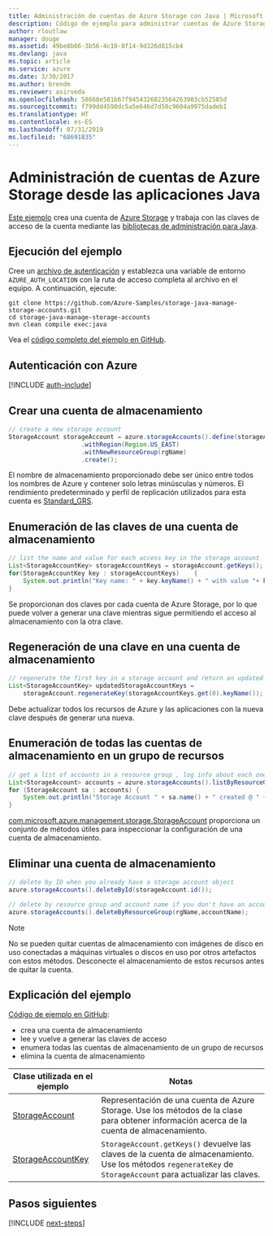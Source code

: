 ```yaml
---
title: Administración de cuentas de Azure Storage con Java | Microsoft Docs
description: Código de ejemplo para administrar cuentas de Azure Storage mediante el SDK de Azure para Java
author: rloutlaw
manager: douge
ms.assetid: 49be8b66-3b56-4c10-8f14-9d326d815cb4
ms.devlang: java
ms.topic: article
ms.service: azure
ms.date: 3/30/2017
ms.author: brendm
ms.reviewer: asirveda
ms.openlocfilehash: 58668e501b67f9454326823564263983cb52585d
ms.sourcegitcommit: f799dd4590dc5a5e646d7d50c9604a9975dadeb1
ms.translationtype: HT
ms.contentlocale: es-ES
ms.lasthandoff: 07/31/2019
ms.locfileid: "68691835"
---
```

# <a name="manage-azure-storage-accounts-from-your-java-applications"></a>Administración de cuentas de Azure Storage desde las aplicaciones Java

[Este ejemplo](https://github.com/Azure-Samples/storage-java-manage-storage-accounts) crea una cuenta de [Azure Storage](https://docs.microsoft.com/azure/storage/storage-introduction) y trabaja con las claves de acceso de la cuenta mediante las [bibliotecas de administración para Java](https://github.com/Azure/azure-sdk-for-java). 

## <a name="run-the-sample"></a>Ejecución del ejemplo

Cree un [archivo de autenticación](https://github.com/Azure/azure-sdk-for-java/blob/master/AUTH.md) y establezca una variable de entorno `AZURE_AUTH_LOCATION` con la ruta de acceso completa al archivo en el equipo. A continuación, ejecute:

```
git clone https://github.com/Azure-Samples/storage-java-manage-storage-accounts.git
cd storage-java-manage-storage-accounts
mvn clean compile exec:java
```

Vea el [código completo del ejemplo en GitHub](https://github.com/Azure-Samples/storage-java-manage-storage-accounts).

## <a name="authenticate-with-azure"></a>Autenticación con Azure

[!INCLUDE [auth-include](includes/java-auth-include.md)] 

## <a name="create-a-storage-account"></a>Crear una cuenta de almacenamiento

```java
// create a new storage account
StorageAccount storageAccount = azure.storageAccounts().define(storageAccountName)
                    .withRegion(Region.US_EAST)
                    .withNewResourceGroup(rgName)
                    .create();
```

El nombre de almacenamiento proporcionado debe ser único entre todos los nombres de Azure y contener solo letras minúsculas y números. El rendimiento predeterminado y perfil de replicación utilizados para esta cuenta es [Standard_GRS](https://docs.microsoft.com/azure/storage/storage-redundancy#geo-redundant-storage).

## <a name="list-keys-in-a-storage-account"></a>Enumeración de las claves de una cuenta de almacenamiento
```java
// list the name and value for each access key in the storage account
List<StorageAccountKey> storageAccountKeys = storageAccount.getKeys();
for(StorageAccountKey key : storageAccountKeys)    {
    System.out.println("Key name: " + key.keyName() + " with value "+ key.value());
}
```

Se proporcionan dos claves por cada cuenta de Azure Storage, por lo que puede volver a generar una clave mientras sigue permitiendo el acceso al almacenamiento con la otra clave.

## <a name="regenerate-a-key-in-a-storage-account"></a>Regeneración de una clave en una cuenta de almacenamiento

```java
// regenerate the first key in a storage account and return an updated list of keys 
List<StorageAccountKey> updatedStorageAccountKeys =
    storageAccount.regenerateKey(storageAccountKeys.get(0).keyName());
```

Debe actualizar todos los recursos de Azure y las aplicaciones con la nueva clave después de generar una nueva.

## <a name="list-all-storage-accounts-in-a-resource-group"></a>Enumeración de todas las cuentas de almacenamiento en un grupo de recursos
```java
// get a list of accounts in a resource group , log info about each one
List<StorageAccount> accounts = azure.storageAccounts().listByResourceGroup(rgName);
for (StorageAccount sa : accounts) {
    System.out.println("Storage Account " + sa.name() + " created @ " + sa.creationTime());
}
```

[com.microsoft.azure.management.storage.StorageAccount](https://docs.microsoft.com/java/api/com.microsoft.azure.management.storage._storage_account) proporciona un conjunto de métodos útiles para inspeccionar la configuración de una cuenta de almacenamiento.

## <a name="delete-a-storage-account"></a>Eliminar una cuenta de almacenamiento
```java
// delete by ID when you already have a storage account object
azure.storageAccounts().deleteById(storageAccount.id());

// delete by resource group and account name if you don't have an account object
azure.storageAccounts().deleteByResourceGroup(rgName,accountName);
```

> [!NOTE]
> No se pueden quitar cuentas de almacenamiento con imágenes de disco en uso conectadas a máquinas virtuales o discos en uso por otros artefactos con estos métodos. Desconecte el almacenamiento de estos recursos antes de quitar la cuenta.

## <a name="sample-explanation"></a>Explicación del ejemplo

[Código de ejemplo en GitHub](https://github.com/Azure-Samples/storage-java-manage-storage-accounts):

- crea una cuenta de almacenamiento
- lee y vuelve a generar las claves de acceso
- enumera todas las cuentas de almacenamiento de un grupo de recursos
- elimina la cuenta de almacenamiento 

| Clase utilizada en el ejemplo | Notas
|-------|-------|
| [StorageAccount](https://docs.microsoft.com/java/api/com.microsoft.azure.management.storage._storage_account)  | Representación de una cuenta de Azure Storage. Use los métodos de la clase para obtener información acerca de la cuenta de almacenamiento.
| [StorageAccountKey](https://docs.microsoft.com/java/api/com.microsoft.azure.management.storage._storage_account_key) | `StorageAccount.getKeys()` devuelve las claves de la cuenta de almacenamiento. Use los métodos `regenerateKey` de `StorageAccount` para actualizar las claves.

## <a name="next-steps"></a>Pasos siguientes

[!INCLUDE [next-steps](includes/java-next-steps.md)]